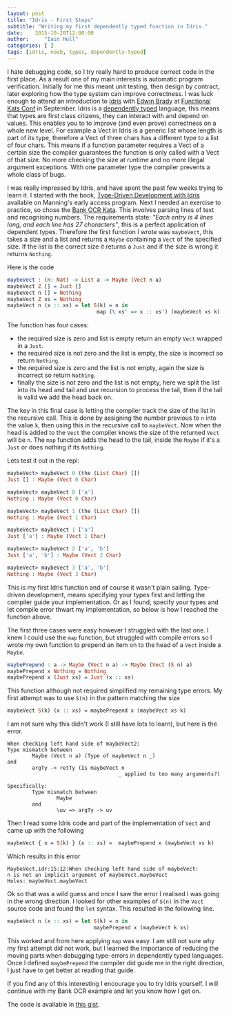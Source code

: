 ```yaml
---
layout: post
title: "Idris - First Steps"
subtitle: "Writing my first dependently typed function in Idris."
date:    2015-10-20T12:00:00
author:     "Iain Hull"
categories: [ ]
tags: [idris, noob, types, dependently-typed]
---
```


I hate debugging code, so I try really hard to produce correct code in the first place. As a result one of my main interests is automatic program verification. Initially for me this meant unit testing, then design by contract, later exploring how the type system can improve correctness. I was luck enough to attend an introduction to [Idris](http://www.idris-lang.org/) with [Edwin Brady](https://twitter.com/edwinbrady) at [Functional Kats Conf](http://functionalkats.com/) in September. Idris is a [dependently typed](https://en.wikipedia.org/wiki/Dependent_type) language, this means that types are first class citizens, they can interact with and depend on values. This enables you to to improve (and even prove) correctness on a whole new level. For example a Vect in Idris is a generic list whose length is part of its type, therefore a Vect of three chars has a different type to a list of four chars. This means if a function parameter requires a Vect of a certain size the compiler guarantees the function is only called with a Vect of that size. No more checking the size at runtime and no more illegal argument exceptions. With one parameter type the compiler prevents a whole class of bugs.

I was really impressed by Idris, and have spent the past few weeks trying to learn it. I started with the book, [Type-Driven Development with Idris](https://www.manning.com/books/type-driven-development-with-idris) available on Manning's early access program. Next I needed an exercise to practice, so chose the [Bank OCR Kata](http://codingdojo.org/cgi-bin/index.pl?KataBankOCR). This involves parsing lines of text and recognising numbers. The requirements state: _"Each entry is 4 lines long, and each line has 27 characters"_, this is a perfect application of dependent types. Therefore the first function I wrote was `maybeVect`, this takes a size and a list and returns a `Maybe` containing a `Vect` of the specified size. If the list is the correct size it returns a `Just` and if the size is wrong it returns `Nothing`.

Here is the code

```idris
maybeVect : (n: Nat) -> List a -> Maybe (Vect n a)
maybeVect Z [] = Just []
maybeVect n [] = Nothing
maybeVect Z xs = Nothing
maybeVect n (x :: xs) = let S(k) = n in
                             map (\ xs' => x :: xs') (maybeVect xs k)
```
The function has four cases:
* the required size is zero and list is empty return an empty `Vect` wrapped in a `Just`.
* the required size is not zero and the list is empty, the size is incorrect so return `Nothing`.
* the required size is zero and the list is not empty, again the size is incorrect so return `Nothing`.
* finally the size is not zero and the list is not empty, here we split the list into its head and tail and use recursion to process the tail, then if the tail is valid we add the head back on.

The key in this final case is letting the compiler track the size of the list in the recursive call. This is done by assigning the number previous to `n` into the value `k`, then using this in the recursive call to `maybeVect`. Now when the head is added to the `Vect` the compiler knows the size of the returned `Vect` will be `n`. The `map` function adds the head to the tail, inside the `Maybe` if it's a `Just` or does nothing if its `Nothing`.

Lets test it out in the repl:

```idris
maybeVect> maybeVect 0 (the (List Char) [])
Just [] : Maybe (Vect 0 Char)

maybeVect> maybeVect 0 ['a']
Nothing : Maybe (Vect 0 Char)

maybeVect> maybeVect 1 (the (List Char) [])
Nothing : Maybe (Vect 1 Char)

maybeVect> maybeVect 1 ['a']
Just ['a'] : Maybe (Vect 1 Char)

maybeVect> maybeVect 2 ['a', 'b']
Just ['a', 'b'] : Maybe (Vect 2 Char)

maybeVect> maybeVect 3 ['a', 'b']
Nothing : Maybe (Vect 3 Char)
```

This is my first Idris function and of course it wasn't plain sailing. Type-driven development, means specifying your types first and letting the compiler guide your implementation. Or as I found, specify your types and let compile error thwart my implementation, so below is how I reached the function above.

The first three cases were easy however I struggled with the last one. I knew I could use the `map` function, but struggled with compile errors so I wrote my own function to prepend an item on to the head of a `Vect` inside a `Maybe`.

```idris
maybePrepend : a -> Maybe (Vect n a) -> Maybe (Vect (S n) a)
maybePrepend x Nothing = Nothing
maybePrepend x (Just xs) = Just (x :: xs)
```

This function although not required simplified my remaining type errors. My first attempt was to use `S(n)` in the pattern matching the size

```idris
maybeVect S(k) (x :: xs) = maybePrepend x (maybeVect xs k)
```

I am not sure why this didn't work (I still have lots to learn), but here is the error.

```
When checking left hand side of maybeVect2:
Type mismatch between
        Maybe (Vect n a) (Type of maybeVect n _)
and
        argTy -> retTy (Is maybeVect n
                                    _ applied to too many arguments?)

Specifically:
        Type mismatch between
                Maybe
        and
                \uv => argTy -> uv
```

Then I read some Idris code and part of the implementation of `Vect` and came up with the following

```idris
maybeVect { n = S(k) } (x :: xs) =  maybePrepend x (maybeVect xs k)
```

Which results in this error

```
MaybeVect.idr:15:12:When checking left hand side of maybeVect:
n is not an implicit argument of maybeVect.maybeVect
Holes: maybeVect.maybeVect
```

Ok so that was a wild guess and once I saw the error I realised I was going in the wrong direction. I looked for other examples of `S(n)` in the `Vect` source code and found the `let` syntax. This resulted in the following line.

```idris
maybeVect n (x :: xs) = let S(k) = n in
                            maybePrepend x (maybeVect k xs)
```

This worked and from here applying `map` was easy.  I am still not sure why my first attempt did not work, but I learned the importance of reducing the moving parts when debugging type-errors in dependently typed languages. Once I defined `maybePrepend` the compiler did guide me in the right direction, I just have to get better at reading that guide.

If you find any of this interesting I encourage you to try Idris yourself. I will continue with my Bank OCR example and let you know how I get on.

The code is available in [this gist](https://gist.github.com/IainHull/91ff8a28826e57316674).
